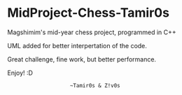 # MidProject-Chess-Tamir0s
Magshimim's mid-year chess project, programmed in C++

UML added for better interpertation of the code.

Great challenge, fine work, but better performance.


Enjoy! :D

						~Tamir0s & Z!v0s
